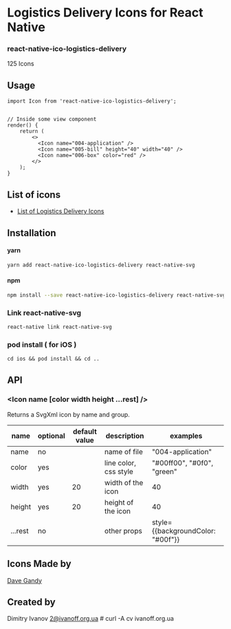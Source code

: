 # Logistics Delivery Icons for React Native

### react-native-ico-logistics-delivery

125 Icons

## Usage

```
import Icon from 'react-native-ico-logistics-delivery';


// Inside some view component
render() {
    return (
        <>
          <Icon name="004-application" />
          <Icon name="005-bill" height="40" width="40" />
          <Icon name="006-box" color="red" />
        </>
    );
}

```

## List of icons

- [List of Logistics Delivery Icons](http://ico.simpleness.org/pack/logistics-delivery)

## Installation

#### yarn

```bash
yarn add react-native-ico-logistics-delivery react-native-svg
```

#### npm

```bash
npm install --save react-native-ico-logistics-delivery react-native-svg
```

### Link react-native-svg

```bash
react-native link react-native-svg
```

### pod install ( for iOS )

```
cd ios && pod install && cd ..
```

## API

### <Icon name [color width height ...rest] />

Returns a SvgXml icon by name and group.

 name | optional | default value | description | examples
------|----------|---------------|-------------|---------
name | no |  | name of file | "004-application"
color | yes | | line color, css style | "#00ff00", "#0f0", "green"
width | yes | 20 | width of the icon | 40
height | yes | 20 | height of the icon | 40
...rest | no | | other props | style={{backgroundColor: "#00f"}}

## Icons Made by

[Dave Gandy](https://www.flaticon.com/authors/dave-gandy)

## Created by

Dimitry Ivanov <2@ivanoff.org.ua> # curl -A cv ivanoff.org.ua

